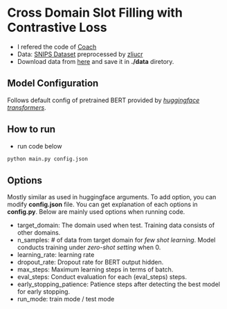 # Cross Domain Slot Filling with Contrastive Loss

* I refered the code of [Coach](https://github.com/zliucr/coach)
* Data: [SNIPS Dataset](https://github.com/sonos/nlu-benchmark) preprocessed by [zliucr](https://github.com/zliucr/coach)
* Download data from [here](https://drive.google.com/drive/folders/1ydalMtB-hpfS3SIEaR5UbRfEe2m8bFcj) and save it in <b>./data</b> diretory.

## Model Configuration
Follows default config of pretrained BERT provided by *[huggingface transformers](https://huggingface.co/)*.

## How to run
* run code below
```python
python main.py config.json
```

## Options
Mostly similar as used in huggingface arguments.
To add option, you can modify **config.json** file.
You can get explanation of each options in **config.py**.
Below are mainly used options when running code.

* target_domain: The domain used when test. Training data consists of other domains.
* n_samples: # of data from target domain for *few shot learning*. Model conducts training under *zero-shot setting* when 0.
* learning_rate: learning rate
* dropout_rate: Dropout rate for BERT output hidden.
* max_steps: Maximum learning steps in terms of batch.
* eval_steps: Conduct evaluation for each (eval_steps) steps.
* early_stopping_patience: Patience steps after detecting the best model for early stopping.
* run_mode: train mode / test mode
